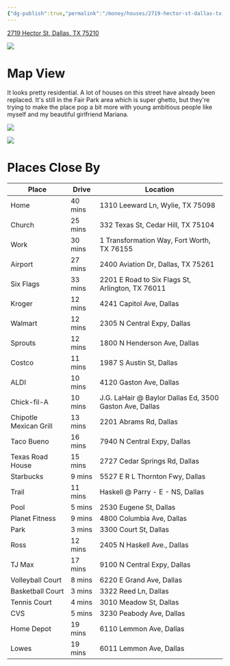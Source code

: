 ```yaml
---
{"dg-publish":true,"permalink":"/money/houses/2719-hector-st-dallas-tx-75210/","tags":["homes2023"],"created":"Jun 12, 2023, 8:13 PM","updated":""}
---
```



[2719 Hector St, Dallas, TX 75210](https://www.homes.com/property/2719-hector-st-dallas-tx/htp9cghz1vzmc/)

![](https://images.homes.com/listings/116/5491961423-694354451-original.jpg)

# Map View

It looks pretty residential. A lot of houses on this street have already been replaced. It's still in the Fair Park area which is super ghetto, but they're trying to make the place pop a bit more with young ambitious people like myself and my beautiful girlfriend Mariana.

![](https://i.imgur.com/8F8IFQT.png)

![](https://i.imgur.com/eyRKSfu.png)

# Places Close By

| Place                  | Drive   | Location                                                |
|------------------------|---------|---------------------------------------------------------|
| Home                   | 40 mins | 1310 Leeward Ln, Wylie, TX 75098                        |
| Church                 | 25 mins | 332 Texas St, Cedar Hill, TX 75104                      |
| Work                   | 30 mins | 1 Transformation Way, Fort Worth, TX 76155              |
| Airport                | 27 mins | 2400 Aviation Dr, Dallas, TX 75261                      |
| Six Flags              | 33 mins | 2201 E Road to Six Flags St, Arlington, TX 76011        |
| Kroger                 | 12 mins | 4241 Capitol Ave, Dallas                                |
| Walmart                | 12 mins | 2305 N Central Expy, Dallas                             |
| Sprouts                | 12 mins | 1800 N Henderson Ave, Dallas                            |
| Costco                 | 11 mins | 1987 S Austin St, Dallas                                |
| ALDI                   | 10 mins | 4120 Gaston Ave, Dallas                                 |
| Chick-fil-A            | 10 mins | J.G. LaHair @ Baylor Dallas Ed, 3500 Gaston Ave, Dallas |
| Chipotle Mexican Grill | 13 mins | 2201 Abrams Rd, Dallas                                  |
| Taco Bueno             | 16 mins | 7940 N Central Expy, Dallas                             |
| Texas Road House       | 15 mins | 2727 Cedar Springs Rd, Dallas                           |
| Starbucks              | 9 mins  | 5527 E R L Thornton Fwy, Dallas                         |
| Trail                  | 11 mins | Haskell @ Parry - E - NS, Dallas                        |
| Pool                   | 5 mins  | 2530 Eugene St, Dallas                                  |
| Planet Fitness         | 9 mins  | 4800 Columbia Ave, Dallas                               |
| Park                   | 3 mins  | 3300 Court St, Dallas                                   |
| Ross                   | 12 mins | 2405 N Haskell Ave., Dallas                             |
| TJ Max                 | 17 mins | 9100 N Central Expy, Dallas                             |
| Volleyball Court       | 8 mins  | 6220 E Grand Ave, Dallas                                |
| Basketball Court       | 3 mins  | 3322 Reed Ln, Dallas                                    |
| Tennis Court           | 4 mins  | 3010 Meadow St, Dallas                                  |
| CVS                    | 5 mins  | 3230 Peabody Ave, Dallas                                |
| Home Depot             | 19 mins | 6110 Lemmon Ave, Dallas                                 |
| Lowes                  | 19 mins | 6011 Lemmon Ave, Dallas                                 |
